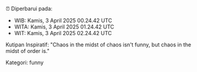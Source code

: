 ⏰ Diperbarui pada:
- WIB: Kamis, 3 April 2025 00.24.42 UTC
- WITA: Kamis, 3 April 2025 01.24.42 UTC
- WIT: Kamis, 3 April 2025 02.24.42 UTC

Kutipan Inspiratif:
"Chaos in the midst of chaos isn't funny, but chaos in the midst of order is."


Kategori: funny

